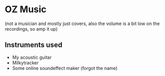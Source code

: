# OZ Music

(not a musician and mostly just covers, also the volume is a bit low on the recordings, so amp it up)

## Instruments used

* My acoustic guitar
* Milkytracker
* Some online soundeffect maker (forgot the name)

